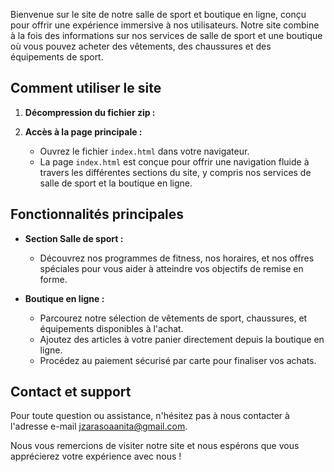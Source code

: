 Bienvenue sur le site de notre salle de sport et boutique en ligne, conçu pour offrir une expérience immersive à nos utilisateurs. Notre site combine à la fois des informations sur nos services de salle de sport et une boutique où vous pouvez acheter des vêtements, des chaussures et des équipements de sport.

## Comment utiliser le site

1. **Décompression du fichier zip :**

2. **Accès à la page principale :**
   - Ouvrez le fichier `index.html` dans votre navigateur.
   - La page `index.html` est conçue pour offrir une navigation fluide à travers les différentes sections du site, y compris nos services de salle de sport et la boutique en ligne.

## Fonctionnalités principales

- **Section Salle de sport :**
  - Découvrez nos programmes de fitness, nos horaires, et nos offres spéciales pour vous aider à atteindre vos objectifs de remise en forme.

- **Boutique en ligne :**
  - Parcourez notre sélection de vêtements de sport, chaussures, et équipements disponibles à l'achat.
  - Ajoutez des articles à votre panier directement depuis la boutique en ligne.
  - Procédez au paiement sécurisé par carte pour finaliser vos achats.

## Contact et support

Pour toute question ou assistance, n'hésitez pas à nous contacter à l'adresse e-mail jzarasoaanita@gmail.com.

Nous vous remercions de visiter notre site et nous espérons que vous apprécierez votre expérience avec nous !

